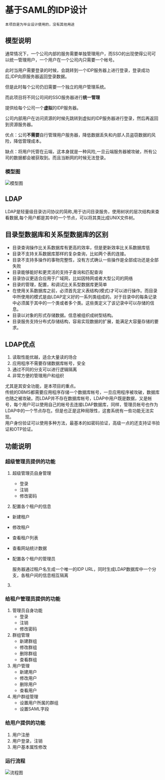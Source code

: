 # 基于SAML的IDP设计

	本项目是为毕业设计使用的，没有其他用途

## 模型说明

通常情况下，一个公司内部的服务需要单独管理用户，而SSO的出现使得公司可以统一管理用户，一个用户在一个公司内只需要一个帐号。

此时当用户需要登录的时候，会跳转到一个IDP服务器上进行登录，登录成功后,IDP向原服务器返回登录数据。

但是此时每个公司仍旧需要一个独立的用户管理系统。

而此项目将不同公司间的SSO服务器进行**统一管理**

提供给每个公司一个**虚拟**的IDP服务器。

公司内部用户在访问资源的时候先跳转到虚拟的IDP服务器进行登录，然后再返回到资源服务器。

优点：公司**不需要**自行管理用户服务器，降低数据丢失和内部人员盗窃数据的风险，降低管理成本。

缺点：将用户托管在云端，这本身就是一种风险,一旦云端服务器被攻破，所有公司的数据都会被获取到。而且当断网的时候无法登录。

### 模型图

![模型图](http://ww1.sinaimg.cn/large/a74ecc4cjw1e3qn9ocnqij.jpg "设计模型图")

## LDAP

LDAP是轻量级目录访问协议的简称,用于访问目录服务，使用树状的层次结构来查看数据,每个用户都是其中的一个节点，可以将其类比成UNIX文件树。  

## 目录型数据库和关系型数据库的区别

* 目录查询操作比关系数据库有更高的效率，但是更新效率比关系数据库低
* 目录不支持关系数据库那样的复杂查询，比如两个表的连接。
* 目录不支持多操作的事物完整性，没有方式确认一些操作是全部成功还是全部失败
* 目录能够能好和更灵活的支持子查询和匹配查询
* 目录协议更适合应用于广域网，比如因特网或者大型公司的网络
* 目录的管理，配置，和调试比关系型数据库更简单
* 在使用关系数据库之前，必须首先定义表结构(模式)才可以进行操作。而目录中所使用的模式是由LDAP定义好的一系列类组成的。对于目录中的每条记录中必须属于其中的一个类或者多个类。这些类定义了该记录中可以存储的信息。
* 目录以对象的形式存储数据。信息被组织成树型结构。
* 目录服务支持分布式存储结构，容易实现数据的扩展，能满足大容量存储的要求。


## LDAP优点

1. 读取性能优越，适合大量读的场合
2. 应用程序不需要存储数据库帐号，安全
3. 通过不同的分支可以进行逻辑隔离
4. 非常方便的管理用户和组织

尤其是其安全功能，是本项目的重点。  
传统的DBMS都需要应用程序存储一个数据库帐号，一旦应用程序被攻破，数据库也随之被攻破。而LDAP并不存在数据库帐号，LDAP中用户既是数据，又是帐号，每个用户可以使用自己的帐号去连接LDAP数据库，同样，管理员帐号也作为LDAP中的一个节点存在。但是也正是这种局限性，这套系统有一些功能无法实现。  
用户身份验证可以使用多种方法，最基本的如密码验证，高级一点的还支持证书验证和OTP验证。

## 功能说明

### 超级管理员提供的功能

1. 超级管理员自身管理  
    * 登录
    * 注销
    * 修改密码
	
2. 配置各个租户的信息

  * 新建租户 
  * 修改租户 
  * 查看租户列表 
  * 查看网站统计数据
  * 配置各个租户的管理员

    服务器通过租户名生成一个唯一的IDP URL，同时生成LDAP数据库中一个分支，各租户间的信息相互隔离

3. 

### 给租户管理员提供的功能

1. 管理员自身功能
    * 登录
    * 注销
    * 修改密码
2. 群组管理
    * 新建群组
    * 修改群组
    * 删除群组
    * 查看群组
3. 用户管理
    * 新建用户
    * 修改用户
    * 删除用户
    * 查看用户
4. 用户群组管理
    * 设置用户所属的群组
    * 设置SAML字段


### 给用户提供的功能

1. 用户注册
2. 用户登录，注销
3. 用户基本属性修改 

### 运行流程

![流程图](http://ww4.sinaimg.cn/large/a74eed94jw1e3qnc3hkaoj.jpg "运行流程图")